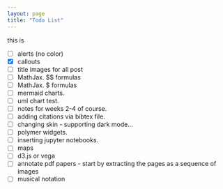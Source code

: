 ```yaml
---
layout: page
title: "Todo List"
---
```

this is 
- [ ] alerts (no color)
- [x] callouts
- [ ] title images for all post
- [ ] MathJax. $$ formulas
- [ ] MathJax. $ formulas
- [ ] mermaid charts.
- [ ] uml chart test.
- [ ] notes for weeks 2-4 of course.
- [ ] adding citations via bibtex file.
- [ ] changing skin - supporting dark mode...
- [ ] polymer widgets.
- [ ] inserting jupyter notebooks.
- [ ] maps
- [ ] d3.js or vega
- [ ] annotate pdf papers - start by extracting the pages as a sequence of images 
- [ ] musical notation
